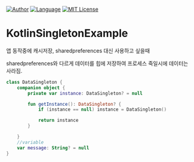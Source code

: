 [![Author](https://img.shields.io/badge/author-Im--Tae-red.svg)]( https://github.com/Im-Tae ) [![Language](https://img.shields.io/badge/language-Kotlin-green.svg)](  https://kotlinlang.org/  ) [![MIT License](https://img.shields.io/badge/license-MIT%20License-blue.svg)]( https://opensource.org/licenses/MIT )

# KotlinSingletonExample

앱 동작중에 캐시저장,
sharedpreferences 대신 사용하고 싶을때

sharedpreferences와 다르게 데이터를 힙에 저장하여 프로세스 죽일시에 데이터는 사라짐.

```kotlin
class DataSingleton {
    companion object {
        private var instance: DataSingleton? = null

        fun getInstance(): DataSingleton? {
            if (instance == null) instance = DataSingleton()

            return instance
        }

    }
    //variable
    var message: String? = null
}
```
